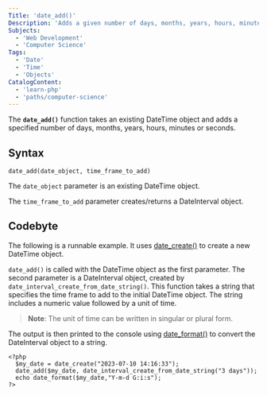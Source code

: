```yaml
---
Title: 'date_add()'
Description: 'Adds a given number of days, months, years, hours, minutes or seconds to an existing DateTime object.'
Subjects:
  - 'Web Development'
  - 'Computer Science'
Tags:
  - 'Date'
  - 'Time'
  - 'Objects'
CatalogContent:
  - 'learn-php'
  - 'paths/computer-science'
---
```


The **`date_add()`** function takes an existing DateTime object and adds a specified number of days, months, years, hours, minutes or seconds.

## Syntax

```pseudo
date_add(date_object, time_frame_to_add)
```

The `date_object` parameter is an existing DateTime object.

The `time_frame_to_add` parameter creates/returns a DateInterval object.

## Codebyte

The following is a runnable example. It uses [date_create()]("https://www.codecademy.com/resources/docs/php/date-functions/date-create") to create a new DateTime object.

`date_add()` is called with the DateTime object as the first parameter. The second parameter is a DateInterval object, created by `date_interval_create_from_date_string()`. This function takes a string that specifies the time frame to add to the initial DateTime object. The string includes a numeric value followed by a unit of time.

> **Note**: The unit of time can be written in singular or plural form.

The output is then printed to the console using [date_format()]("https://www.codecademy.com/resources/docs/php/date-functions/date-format") to convert the DateInterval object to a string.

```codebyte/php
<?php
  $my_date = date_create("2023-07-10 14:16:33");
  date_add($my_date, date_interval_create_from_date_string("3 days"));
  echo date_format($my_date,"Y-m-d G:i:s");
?>
```

